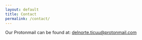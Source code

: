 ```yaml
---
layout: default
title: Contact
permalink: /contact/
---
```


Our Protonmail can be found at: [delnorte.ticuu@protonmail.com](delnorte.ticuu@protonmail.com)
